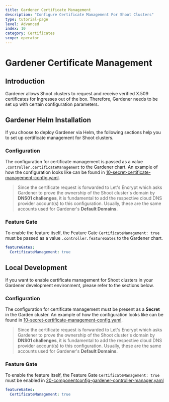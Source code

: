 ```yaml
---
title: Gardener Certificate Management
description: "Configure Certificate Management For Shoot Clusters"
type: tutorial-page
level: Advanced
index: 10
category: Certificates
scope: operator
---
```


# Gardener Certificate Management

## Introduction
Gardener allows Shoot clusters to request and receive verified X.509 certificates for Ingresses out of the box. 
Therefore, Gardener needs to be set up with certain configuration parameters.

## Gardener Helm Installation
If you choose to deploy Gardener via Helm, the following sections help you to set up certificate management for Shoot clusters.
### Configuration
The configuration for certificate management is passed as a value `.controller.certificateManagement` to the Gardener 
chart. An example of how the configuration looks like can be found in 
[10-secret-certificate-management-config.yaml](https://github.com/gardener/gardener/blob/master/example/10-secret-certificate-management-config.yaml).

> Since the certificate request is forwarded to Let's Encrypt which asks Gardener to prove the ownership of the Shoot 
> cluster's domain by **DNS01 challenges**, it is fundamental to add the respective cloud DNS provider account(s) to 
> this configuration. Usually, these are the same accounts used for Gardener's **Default Domains**.

<style>
#body-inner blockquote {
    border: 0;
    padding: 10px;
    margin-top: 40px;
    margin-bottom: 40px;
    border-radius: 4px;
    background-color: rgba(0,0,0,0.05);
    box-shadow: 0 3px 6px rgba(0,0,0,0.16), 0 3px 6px rgba(0,0,0,0.23);
    position:relative;
    padding-left:60px;
}
#body-inner blockquote:before {
    content: "!";
    font-weight: bold;
    position: absolute;
    top: 0;
    bottom: 0;
    left: 0;
    background-color: #00a273;
    color: white;
    vertical-align: middle;
    margin: auto;
    width: 36px;
    font-size: 30px;
    text-align: center;
}
</style>

### Feature Gate
To enable the feature itself, the Feature Gate `CertificateManagement: true` must be passed as a value `.controller.featureGates` to the Gardener chart.

```yaml
featureGates:
  CertificateManagement: true
```

## Local Development
If you want to enable certificate management for Shoot clusters in your Gardener development environment, please refer 
to the sections below.

### Configuration
The configuration for certificate management must be present as a **Secret** in the Garden cluster. An example of how 
the configuration looks like can be found in [10-secret-certificate-management-config.yaml](https://github.com/gardener/gardener/blob/master/example/10-secret-certificate-management-config.yaml).


> Since the certificate request is forwarded to Let's Encrypt which asks Gardener to prove the ownership of the Shoot 
cluster's domain by **DNS01 challenges**, it is fundamental to add the respective cloud DNS provider account(s) to this 
configuration. Usually, these are the same accounts used for Gardener's **Default Domains**.

### Feature Gate
To enable the feature itself, the Feature Gate `CertificateManagement: true` must be enabled in 
 [20-componentconfig-gardener-controller-manager.yaml](https://github.com/gardener/gardener/blob/master/example/20-componentconfig-gardener-controller-manager.yaml)


```yaml
featureGates:
  CertificateManagement: true
```